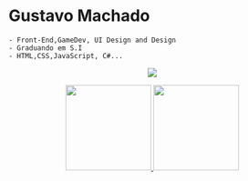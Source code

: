 
<!--
 <img align='center' src="https://media.giphy.com/media/ZrlYxeVZ0zqkU/giphy.gif" width="200" height="200"/>
-->

<h1>Gustavo Machado</h1>
    
    
    - Front-End,GameDev, UI Design and Design
    - Graduando em S.I
    - HTML,CSS,JavaScript, C#...

<p align="center">
   <a href="https://www.linkedin.com/in/paixaogustavo/">
    <img src="https://img.shields.io/badge/LinkedIn-black?style=for-the-badge&logo=linkedin&logoColor=white" />
  </a>


<div align="center">
  <a href="https://github.com/machadogustavo">
  <img height="150em" src="https://github-readme-stats.vercel.app/api?username=machadogustavo&show_icons=true&theme=dark&include_all_commits=true&count_private=true"/>
  <img height="150em" src="https://github-readme-stats.vercel.app/api/top-langs/?username=machadogustavo&layout=compact&langs_count=7&theme=dark"/>
</div>
  
